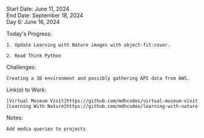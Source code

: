 Start Date: June 11, 2024  
End Date: September 18, 2024  
Day 6: June 16, 2024  

Today's Progress:  

    1. Update Learning with Nature images with object-fit:cover.  

    2. Read Think Python  
        
Challenges:  

    Creating a 3D environment and possibly gathering API data from AWS.  

Link(s) to Work:  

    [Virtual Museum Visit]https://github.com/mdhcodes/virtual-museum-visit  
    [Learning With Nature]https://github.com/mdhcodes/learning-with-nature  

Notes:  

    Add media queries to projects  